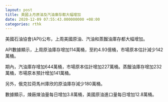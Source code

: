 ```yaml
---
layout: post
title: 美國上月原油及汽油庫存都大幅增加
date: 2020-12-09 07:55:43.000000000 +08:00
categories: rthk
---
```


美國石油協會(API)公布，上周美國原油、汽油和蒸餾油庫存都大幅增加。

API數據顯示，上周原油庫存增加114萬桶，至約4.93億桶，市場原本估計減少142萬桶。

期內，汽油庫存增加644萬桶，市場原本估計增加227萬桶。蒸餾油庫存增加232萬桶，市場原本預計增加141萬桶。

另外，俄克拉荷馬州庫欣的原油庫存減少180萬桶。

數據顯示，煉廠煉油量每日增加3.8萬桶，美國原油進口量每日增加12.8萬桶。
